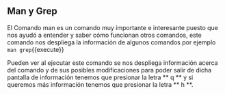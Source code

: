 ## Man y Grep

El Comando man es un comando muy importante e interesante puesto que nos ayudó a entender y saber cómo funcionan otros comandos, este comando nos despliega la información de algunos comandos por ejemplo `man grep`{{execute}}

Pueden ver al ejecutar este comando se nos despliega  información acerca del comando y de sus posibles modificaciones para poder salir de dicha pantalla de información tenemos que presionar la letra ** q ** y si queremos más información tenemos que presionar la letra ** h **. 
